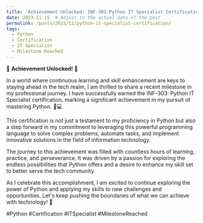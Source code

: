 ```yaml
---
title: 'Achievement Unlocked: INF-303 Python IT Specialist Certification 🐍💻'
date: 2023-11-15  # Adjust to the actual date of the post
permalink: /posts/2023/11/python-it-specialist-certification/
tags:
  - Python
  - Certification
  - IT Specialist
  - Milestone Reached
---
```


🎉 **Achievement Unlocked!** 🎉

In a world where continuous learning and skill enhancement are keys to staying ahead in the tech realm, I am thrilled to share a recent milestone in my professional journey. I have successfully earned the INF-303: Python IT Specialist certification, marking a significant achievement in my pursuit of mastering Python. 🐍💻

This certification is not just a testament to my proficiency in Python but also a step forward in my commitment to leveraging this powerful programming language to solve complex problems, automate tasks, and implement innovative solutions in the field of information technology.

The journey to this achievement was filled with countless hours of learning, practice, and perseverance. It was driven by a passion for exploring the endless possibilities that Python offers and a desire to enhance my skill set to better serve the tech community.

As I celebrate this accomplishment, I am excited to continue exploring the power of Python and applying my skills to new challenges and opportunities. Let's keep pushing the boundaries of what we can achieve with technology! 🚀

#Python #Certification #ITSpecialist #MilestoneReached
